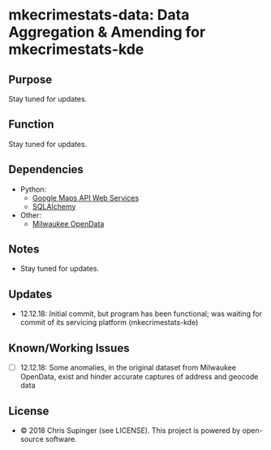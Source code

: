 # mkecrimestats-data: Data Aggregation & Amending for mkecrimestats-kde

## Purpose
Stay tuned for updates.

## Function
Stay tuned for updates.

## Dependencies
* Python:
  * [Google Maps API Web Services](https://github.com/googlemaps/google-maps-services-python)
  * [SQLAlchemy](http://www.sqlalchemy.org)
* Other:
  * [Milwaukee OpenData](https://data.milwaukee.gov)

## Notes
* Stay tuned for updates.

## Updates
* 12.12.18: Initial commit, but program has been functional; was waiting for commit of its servicing platform (mkecrimestats-kde)

## Known/Working Issues
* [ ] 12.12.18: Some anomalies, in the original dataset from Milwaukee OpenData, exist and hinder accurate captures of address and geocode data

## License
* © 2018 Chris Supinger (see LICENSE).  This project is powered by open-source software.
